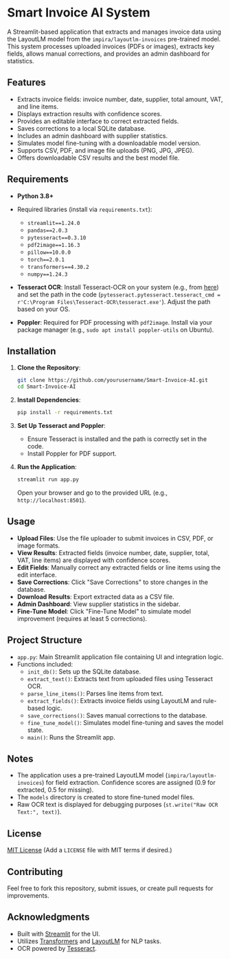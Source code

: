 # Smart Invoice AI System

A Streamlit-based application that extracts and manages invoice data using the LayoutLM model from the `impira/layoutlm-invoices` pre-trained model. This system processes uploaded invoices (PDFs or images), extracts key fields, allows manual corrections, and provides an admin dashboard for statistics.

## Features
- Extracts invoice fields: invoice number, date, supplier, total amount, VAT, and line items.
- Displays extraction results with confidence scores.
- Provides an editable interface to correct extracted fields.
- Saves corrections to a local SQLite database.
- Includes an admin dashboard with supplier statistics.
- Simulates model fine-tuning with a downloadable model version.
- Supports CSV, PDF, and image file uploads (PNG, JPG, JPEG).
- Offers downloadable CSV results and the best model file.

## Requirements
- **Python 3.8+**
- Required libraries (install via `requirements.txt`):
  - `streamlit==1.24.0`
  - `pandas==2.0.3`
  - `pytesseract==0.3.10`
  - `pdf2image==1.16.3`
  - `pillow==10.0.0`
  - `torch==2.0.1`
  - `transformers==4.30.2`
  - `numpy==1.24.3`

- **Tesseract OCR**: Install Tesseract-OCR on your system (e.g., from [here](https://github.com/UB-Mannheim/tesseract/wiki)) and set the path in the code (`pytesseract.pytesseract.tesseract_cmd = r'C:\Program Files\Tesseract-OCR\tesseract.exe'`). Adjust the path based on your OS.

- **Poppler**: Required for PDF processing with `pdf2image`. Install via your package manager (e.g., `sudo apt install poppler-utils` on Ubuntu).

## Installation
1. **Clone the Repository**:
   ```bash
   git clone https://github.com/yourusername/Smart-Invoice-AI.git
   cd Smart-Invoice-AI
   ```

2. **Install Dependencies**:
   ```bash
   pip install -r requirements.txt
   ```

3. **Set Up Tesseract and Poppler**:
   - Ensure Tesseract is installed and the path is correctly set in the code.
   - Install Poppler for PDF support.

4. **Run the Application**:
   ```bash
   streamlit run app.py
   ```
   Open your browser and go to the provided URL (e.g., `http://localhost:8501`).

## Usage
- **Upload Files**: Use the file uploader to submit invoices in CSV, PDF, or image formats.
- **View Results**: Extracted fields (invoice number, date, supplier, total, VAT, line items) are displayed with confidence scores.
- **Edit Fields**: Manually correct any extracted fields or line items using the edit interface.
- **Save Corrections**: Click "Save Corrections" to store changes in the database.
- **Download Results**: Export extracted data as a CSV file.
- **Admin Dashboard**: View supplier statistics in the sidebar.
- **Fine-Tune Model**: Click "Fine-Tune Model" to simulate model improvement (requires at least 5 corrections).

## Project Structure
- `app.py`: Main Streamlit application file containing UI and integration logic.
- Functions included:
  - `init_db()`: Sets up the SQLite database.
  - `extract_text()`: Extracts text from uploaded files using Tesseract OCR.
  - `parse_line_items()`: Parses line items from text.
  - `extract_fields()`: Extracts invoice fields using LayoutLM and rule-based logic.
  - `save_corrections()`: Saves manual corrections to the database.
  - `fine_tune_model()`: Simulates model fine-tuning and saves the model state.
  - `main()`: Runs the Streamlit app.

## Notes
- The application uses a pre-trained LayoutLM model (`impira/layoutlm-invoices`) for field extraction. Confidence scores are assigned (0.9 for extracted, 0.5 for missing).
- The `models` directory is created to store fine-tuned model files.
- Raw OCR text is displayed for debugging purposes (`st.write("Raw OCR Text:", text)`).

## License
[MIT License](LICENSE) (Add a `LICENSE` file with MIT terms if desired.)

## Contributing
Feel free to fork this repository, submit issues, or create pull requests for improvements.

## Acknowledgments
- Built with [Streamlit](https://streamlit.io/) for the UI.
- Utilizes [Transformers](https://huggingface.co/transformers/) and [LayoutLM](https://huggingface.co/impira/layoutlm-invoices) for NLP tasks.
- OCR powered by [Tesseract](https://github.com/tesseract-ocr/tesseract).